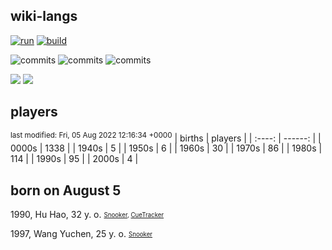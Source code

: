 ## wiki-langs
[![run](https://github.com/dreamerminsk/wiki-langs/actions/workflows/run.yml/badge.svg)](https://github.com/dreamerminsk/wiki-langs/actions/workflows/run.yml)
[![build](https://github.com/dreamerminsk/wiki-langs/actions/workflows/build.yml/badge.svg)](https://github.com/dreamerminsk/wiki-langs/actions/workflows/build.yml)

![commits](https://img.shields.io/github/commit-activity/y/dreamerminsk/wiki-langs)
![commits](https://img.shields.io/github/commit-activity/m/dreamerminsk/wiki-langs)
![commits](https://img.shields.io/github/commit-activity/w/dreamerminsk/wiki-langs)

![](https://img.shields.io/github/languages/code-size/dreamerminsk/wiki-langs)
![](https://img.shields.io/github/repo-size/dreamerminsk/wiki-langs)

## players
<sup>last modified: Fri, 05 Aug 2022 12:16:34 +0000</sup>
| births | players |
| :----: | ------: |
| 0000s | 1338 |
| 1940s | 5 |
| 1950s | 6 |
| 1960s | 30 |
| 1970s | 86 |
| 1980s | 114 |
| 1990s | 95 |
| 2000s | 4 |

##  born on August  5
1990, Hu Hao, 32 y. o. <sub><sup>[Snooker](http://www.snooker.org/res/index.asp?player=1102), [CueTracker](http://cuetracker.net/Players/hu-hao/)</sup></sub>

1997, Wang Yuchen, 25 y. o. <sub><sup>[Snooker](http://www.snooker.org/res/index.asp?player=954)</sup></sub>



